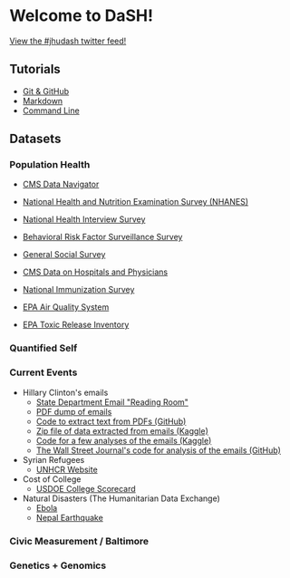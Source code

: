 # Welcome to DaSH!

<a class="twitter-timeline" href="https://twitter.com/hashtag/jhudash" data-widget-id="644941046317752320">View the #jhudash twitter feed!</a>
<script>!function(d,s,id){var js,fjs=d.getElementsByTagName(s)[0],p=/^http:/.test(d.location)?'http':'https';if(!d.getElementById(id)){js=d.createElement(s);js.id=id;js.src=p+"://platform.twitter.com/widgets.js";fjs.parentNode.insertBefore(js,fjs);}}(document,"script","twitter-wjs");</script>

## Tutorials
- [Git & GitHub](http://seankross.neocities.org/git.html)
- [Markdown](https://guides.github.com/features/mastering-markdown/)
- [Command Line](http://seankross.neocities.org/cli.html)

## Datasets

### Population Health

* [CMS Data Navigator](http://dnav.cms.gov/)

* [National Health and Nutrition Examination Survey (NHANES)](http://www.cdc.gov/nchs/nhanes.htm)

* [National Health Interview Survey](http://www.cdc.gov/nchs/nhis.htm)

* [Behavioral Risk Factor Surveillance Survey](http://www.cdc.gov/brfss/data_documentation/index.htm)

* [General Social Survey](http://www3.norc.org/GSS+Website)

* [CMS Data on Hospitals and Physicians](https://data.medicare.gov)

* [National Immunization Survey](http://www.cdc.gov/nchs/nis/data_files.htm)

* [EPA Air Quality System](http://aqsdr1.epa.gov/aqsweb/aqstmp/airdata/download_files.html)

* [EPA Toxic Release Inventory](http://www2.epa.gov/toxics-release-inventory-tri-program/tri-data-and-tools)



### Quantified Self

### Current Events
- Hillary Clinton's emails
  - [State Department Email "Reading Room"](https://foia.state.gov/Search/Results.aspx?collection=Clinton_Email)
  - [PDF dump of emails](https://s3-us-west-2.amazonaws.com/nationaljournal/HRC-emails/HRC_june_combined.pdf)
  - [Code to extract text from PDFs (GitHub)](https://github.com/benhamner/hillary-clinton-emails)
  - [Zip file of data extracted from emails (Kaggle)](https://www.kaggle.com/c/hillary-clinton-emails/data)
  - [Code for a few analyses of the emails (Kaggle)](https://www.kaggle.com/c/hillary-clinton-emails/scripts)
  - [The Wall Street Journal's code for analysis of the emails (GitHub)](https://github.com/wsjdata/clinton-email-cruncher)
- Syrian Refugees
  - [UNHCR Website](http://data.unhcr.org/syrianrefugees/regional.php)
- Cost of College
  - [USDOE College Scorecard](https://collegescorecard.ed.gov/data/)
- Natural Disasters (The Humanitarian Data Exchange)
  - [Ebola](https://data.hdx.rwlabs.org/search?sort=views_recent+desc&ext_indicator=0&q=ebola)
  - [Nepal Earthquake](https://data.hdx.rwlabs.org/search?sort=views_recent+desc&ext_indicator=0&q=nepal)

### Civic Measurement / Baltimore

### Genetics + Genomics
